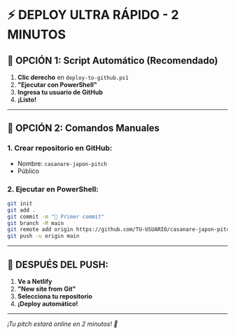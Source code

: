 # ⚡ DEPLOY ULTRA RÁPIDO - 2 MINUTOS

## 🚀 OPCIÓN 1: Script Automático (Recomendado)

1. **Clic derecho** en `deploy-to-github.ps1`
2. **"Ejecutar con PowerShell"**
3. **Ingresa tu usuario de GitHub**
4. **¡Listo!**

---

## 🚀 OPCIÓN 2: Comandos Manuales

### 1. Crear repositorio en GitHub:
- Nombre: `casanare-japon-pitch`
- Público

### 2. Ejecutar en PowerShell:
```bash
git init
git add .
git commit -m "🚀 Primer commit"
git branch -M main
git remote add origin https://github.com/TU-USUARIO/casanare-japon-pitch.git
git push -u origin main
```

---

## 🎯 DESPUÉS DEL PUSH:

1. **Ve a Netlify**
2. **"New site from Git"**
3. **Selecciona tu repositorio**
4. **¡Deploy automático!**

---

*¡Tu pitch estará online en 2 minutos! 🚀*
